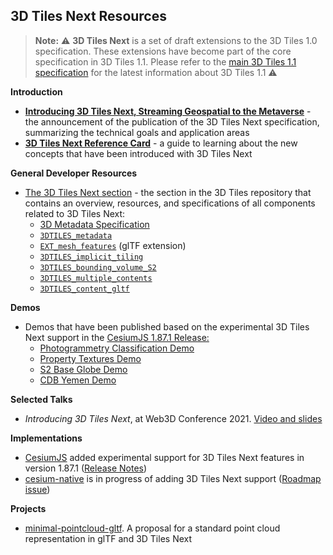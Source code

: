 ## 3D Tiles Next Resources

> **Note:** ⚠️ **3D Tiles Next** is a set of draft extensions to the 3D Tiles 1.0 specification. These extensions have become part of the core specification in 3D Tiles 1.1. Please refer to the [main 3D Tiles 1.1 specification](../specification/README.md) for the latest information about 3D Tiles 1.1 ⚠️

**Introduction**

* [**Introducing 3D Tiles Next, Streaming Geospatial to the Metaverse**](https://cesium.com/blog/2021/11/10/introducing-3d-tiles-next/) - the announcement of the publication of the 3D Tiles Next specification, summarizing the technical goals and application areas
* [**3D Tiles Next Reference Card**](./3d-tiles-next-reference-card.pdf) - a guide to learning about the new concepts that have been introduced with 3D Tiles Next

**General Developer Resources**

* [The 3D Tiles Next section](.) - the section in the 3D Tiles repository that contains an overview, resources, and specifications of all components related to 3D Tiles Next:
  * [3D Metadata Specification](../specification/Metadata)
  * [`3DTILES_metadata`](../extensions/3DTILES_metadata)
  * [`EXT_mesh_features`](https://github.com/KhronosGroup/glTF/pull/2082) (glTF extension)
  * [`3DTILES_implicit_tiling`](../extensions/3DTILES_implicit_tiling)
  * [`3DTILES_bounding_volume_S2`](../extensions/3DTILES_bounding_volume_S2)
  * [`3DTILES_multiple_contents`](../extensions/3DTILES_multiple_contents)
  * [`3DTILES_content_gltf`](../extensions/3DTILES_content_gltf)

**Demos**
  * Demos that have been published based on the experimental 3D Tiles Next support in the [CesiumJS 1.87.1 Release:](https://github.com/CesiumGS/cesium/blob/main/CHANGES.md#1871---2021-11-09)
    * [Photogrammetry Classification Demo](https://demos.cesium.com/ferry-building)
    * [Property Textures Demo](https://demos.cesium.com/owt-uncertainty)
    * [S2 Base Globe Demo](https://demos.cesium.com/owt-globe)
    * [CDB Yemen Demo](https://demos.cesium.com/cdb-yemen)


**Selected Talks**
  * _Introducing 3D Tiles Next_, at Web3D Conference 2021. [Video and slides](https://cesium.com/learn/presentations/#web3d-conference-2021)

**Implementations**
  * [CesiumJS](https://github.com/CesiumGS/cesium) added experimental support for 3D Tiles Next features in version 1.87.1 ([Release Notes](https://github.com/CesiumGS/cesium/blob/main/CHANGES.md#1871---2021-11-09))
  * [cesium-native](https://github.com/CesiumGS/cesium-native) is in progress of adding 3D Tiles Next support ([Roadmap issue](https://github.com/CesiumGS/cesium-native/issues/386))

**Projects**
  * [minimal-pointcloud-gltf](https://github.com/wallabyway/minimal-pointcloud-gltf). A proposal for a standard point cloud representation in glTF and 3D Tiles Next